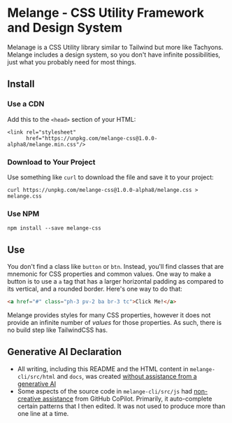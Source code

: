 # Melange - CSS Utility Framework and Design System

Melanage is a CSS Utility library similar to Tailwind but more like Tachyons.  Melange includes a design system, so you
don't have infinite possibilities, just what you probably need for most things.

## Install

### Use a CDN

Add this to the `<head>` section of your HTML:

```
<link rel="stylesheet"
      href="https://unpkg.com/melange-css@1.0.0-alpha8/melange.min.css"/>
```

### Download to Your Project

Use something like `curl` to download the file and save it to your project:

```
curl https://unpkg.com/melange-css@1.0.0-alpha8/melange.css > melange.css
```

### Use NPM

```
npm install --save melange-css
```

## Use

You don't find a class like `button` or `btn`.  Instead, you'll find classes that are mnemonic for CSS properties and
common values.  One way to make a button is to use a `a` tag that has a larger horizontal padding as compared to its
vertical, and a rounded border.  Here's one way to do that:

```html
<a href="#" class="ph-3 pv-2 ba br-3 tc">Click Me!</a>
```

Melange provides styles for many CSS properties, however it does not provide an infinite number of *values* for those
properties. As such, there is no build step like TailwindCSS has.

## Generative AI Declaration

* All writing, including this README and the HTML content in `melange-cli/src/html` and `docs`, was created [without
assistance from a generative AI](https://declare-ai.org/1.0.0-alpha1/none.html)
* Some aspects of the source code in `melange-cli/src/js` had [non-creative assistance](https://declare-ai.org/1.0.0-alpha1/non-creative.html) from GitHub CoPilot.  Primarily, it auto-complete certain patterns that I then edited.  It was not used to produce more than one line at a time.


